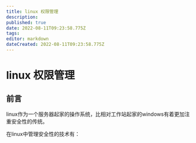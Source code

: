 ```yaml
---
title: linux 权限管理
description: 
published: true
date: 2022-08-11T09:23:58.775Z
tags: 
editor: markdown
dateCreated: 2022-08-11T09:23:58.775Z
---
```


# linux 权限管理
## 前言
linux作为一个服务器起家的操作系统，比相对工作站起家的windows有着更加注重安全性的传统。

在linux中管理安全性的技术有：